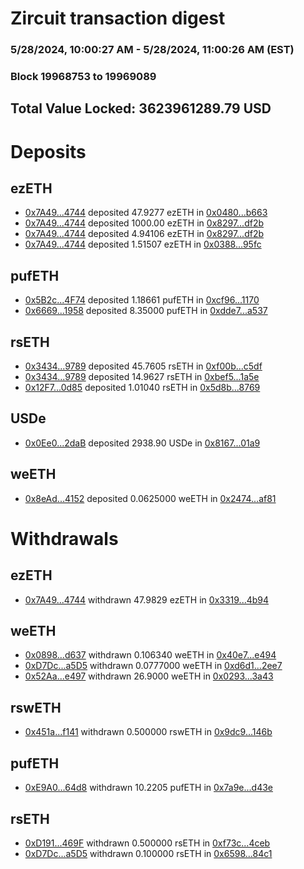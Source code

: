 # Zircuit transaction digest
### 5/28/2024, 10:00:27 AM - 5/28/2024, 11:00:26 AM (EST)
### Block 19968753 to 19969089

## Total Value Locked: 3623961289.79 USD

# Deposits
## ezETH
- [0x7A49...4744](https://etherscan.io/address/0x7A493Be5c2ce014cD049Bf178a1ac0Db1B434744) deposited 47.9277 ezETH in [0x0480...b663](https://etherscan.io/tx/0x7A493Be5c2ce014cD049Bf178a1ac0Db1B434744)
- [0x7A49...4744](https://etherscan.io/address/0x7A493Be5c2ce014cD049Bf178a1ac0Db1B434744) deposited 1000.00 ezETH in [0x8297...df2b](https://etherscan.io/tx/0x7A493Be5c2ce014cD049Bf178a1ac0Db1B434744)
- [0x7A49...4744](https://etherscan.io/address/0x7A493Be5c2ce014cD049Bf178a1ac0Db1B434744) deposited 4.94106 ezETH in [0x8297...df2b](https://etherscan.io/tx/0x7A493Be5c2ce014cD049Bf178a1ac0Db1B434744)
- [0x7A49...4744](https://etherscan.io/address/0x7A493Be5c2ce014cD049Bf178a1ac0Db1B434744) deposited 1.51507 ezETH in [0x0388...95fc](https://etherscan.io/tx/0x7A493Be5c2ce014cD049Bf178a1ac0Db1B434744)
## pufETH
- [0x5B2c...4F74](https://etherscan.io/address/0x5B2ce2fEe46D7fb067259EbC2bE3d21da72B4F74) deposited 1.18661 pufETH in [0xcf96...1170](https://etherscan.io/tx/0x5B2ce2fEe46D7fb067259EbC2bE3d21da72B4F74)
- [0x6669...1958](https://etherscan.io/address/0x6669e5463253eeC1fdAB7635e1e2383681c81958) deposited 8.35000 pufETH in [0xdde7...a537](https://etherscan.io/tx/0x6669e5463253eeC1fdAB7635e1e2383681c81958)
## rsETH
- [0x3434...9789](https://etherscan.io/address/0x34349c5569e7B846c3558961552D2202760A9789) deposited 45.7605 rsETH in [0xf00b...c5df](https://etherscan.io/tx/0x34349c5569e7B846c3558961552D2202760A9789)
- [0x3434...9789](https://etherscan.io/address/0x34349c5569e7B846c3558961552D2202760A9789) deposited 14.9627 rsETH in [0xbef5...1a5e](https://etherscan.io/tx/0x34349c5569e7B846c3558961552D2202760A9789)
- [0x12F7...0d85](https://etherscan.io/address/0x12F72CFd58De931834CBd39177037e75aC890d85) deposited 1.01040 rsETH in [0x5d8b...8769](https://etherscan.io/tx/0x12F72CFd58De931834CBd39177037e75aC890d85)
## USDe
- [0x0Ee0...2daB](https://etherscan.io/address/0x0Ee007fdcD73aD1062A3E5D8863b8022448A2daB) deposited 2938.90 USDe in [0x8167...01a9](https://etherscan.io/tx/0x0Ee007fdcD73aD1062A3E5D8863b8022448A2daB)
## weETH
- [0x8eAd...4152](https://etherscan.io/address/0x8eAd7756188349Ed5d6d3558dC56EF4B60f04152) deposited 0.0625000 weETH in [0x2474...af81](https://etherscan.io/tx/0x8eAd7756188349Ed5d6d3558dC56EF4B60f04152)
# Withdrawals
## ezETH
- [0x7A49...4744](https://etherscan.io/address/0x7A493Be5c2ce014cD049Bf178a1ac0Db1B434744) withdrawn 47.9829 ezETH in [0x3319...4b94](https://etherscan.io/tx/0x7A493Be5c2ce014cD049Bf178a1ac0Db1B434744)
## weETH
- [0x0898...d637](https://etherscan.io/address/0x089829Dc6F83740a9d156274F861022C7E6Cd637) withdrawn 0.106340 weETH in [0x40e7...e494](https://etherscan.io/tx/0x089829Dc6F83740a9d156274F861022C7E6Cd637)
- [0xD7Dc...a5D5](https://etherscan.io/address/0xD7Dcf2602B07383bE4925905A3C275615FD1a5D5) withdrawn 0.0777000 weETH in [0xd6d1...2ee7](https://etherscan.io/tx/0xD7Dcf2602B07383bE4925905A3C275615FD1a5D5)
- [0x52Aa...e497](https://etherscan.io/address/0x52Aa899454998Be5b000Ad077a46Bbe360F4e497) withdrawn 26.9000 weETH in [0x0293...3a43](https://etherscan.io/tx/0x52Aa899454998Be5b000Ad077a46Bbe360F4e497)
## rswETH
- [0x451a...f141](https://etherscan.io/address/0x451aCB8244A26d8F1D283Fc3Cd30A5edAdfAf141) withdrawn 0.500000 rswETH in [0x9dc9...146b](https://etherscan.io/tx/0x451aCB8244A26d8F1D283Fc3Cd30A5edAdfAf141)
## pufETH
- [0xE9A0...64d8](https://etherscan.io/address/0xE9A04d4DFa99448473e380E97DD8046F024164d8) withdrawn 10.2205 pufETH in [0x7a9e...d43e](https://etherscan.io/tx/0xE9A04d4DFa99448473e380E97DD8046F024164d8)
## rsETH
- [0xD191...469F](https://etherscan.io/address/0xD191F2Cb0ebc8791FbE3F56587d8035d5909469F) withdrawn 0.500000 rsETH in [0xf73c...4ceb](https://etherscan.io/tx/0xD191F2Cb0ebc8791FbE3F56587d8035d5909469F)
- [0xD7Dc...a5D5](https://etherscan.io/address/0xD7Dcf2602B07383bE4925905A3C275615FD1a5D5) withdrawn 0.100000 rsETH in [0x6598...84c1](https://etherscan.io/tx/0xD7Dcf2602B07383bE4925905A3C275615FD1a5D5)
